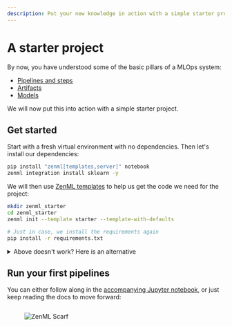 ```yaml
---
description: Put your new knowledge in action with a simple starter project
---
```


# A starter project

By now, you have understood some of the basic pillars of a MLOps system:

- [Pipelines and steps](create-an-ml-pipeline.md)
- [Artifacts](manage-artifacts.md)
- [Models](track-ml-models.md)

We will now put this into action with a simple starter project.

## Get started

Start with a fresh virtual environment with no dependencies. Then let's install our dependencies:

```bash
pip install "zenml[templates,server]" notebook
zenml integration install sklearn -y
```

We will then use [ZenML templates](../advanced-guide/pipelining-features/using-project-templates.md) to help us get the code we need for the project:

```bash
mkdir zenml_starter
cd zenml_starter
zenml init --template starter --template-with-defaults

# Just in case, we install the requirements again
pip install -r requirements.txt
```

<details>

<summary>Above doesn't work? Here is an alternative</summary>

The starter template is also available as a [ZenML example](https://github.com/zenml-io/zenml/tree/main/examples/starter). You can clone it:

```bash
git clone git@github.com:zenml-io/zenml.git
cd examples/starter
pip install -r requirements.txt
zenml init
```

</details>

## Run your first pipelines

You can either follow along in the [accompanying Jupyter notebook](https://github.com/zenml-io/zenml/blob/main/examples/starter/run.ipynb), or just keep reading the docs to move forward:

```python

```

<!-- For scarf -->
<figure><img alt="ZenML Scarf" referrerpolicy="no-referrer-when-downgrade" src="https://static.scarf.sh/a.png?x-pxid=f0b4f458-0a54-4fcd-aa95-d5ee424815bc" /></figure>